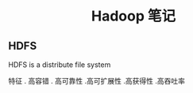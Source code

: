 # <div align="center">Hadoop 笔记</div>
## HDFS


HDFS is a distribute file system 


特征
. 高容错
. 高可靠性
.高可扩展性
.高获得性
.高吞吐率
